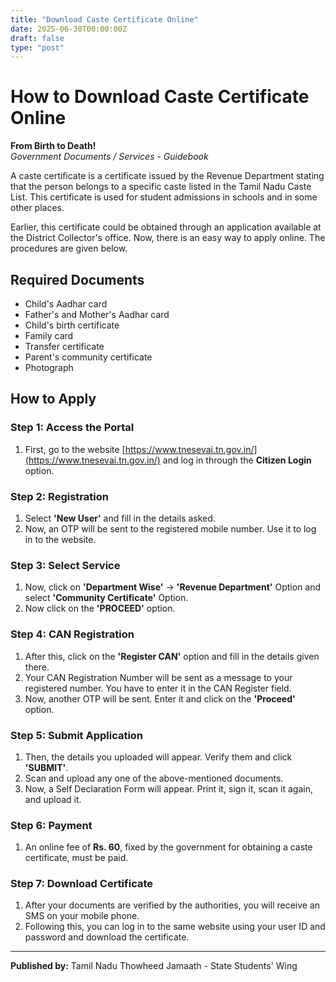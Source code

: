 ```yaml
---
title: "Download Caste Certificate Online"
date: 2025-06-30T00:00:00Z
draft: false
type: "post"
---
```


# How to Download Caste Certificate Online

**From Birth to Death!**  
*Government Documents / Services - Guidebook*

A caste certificate is a certificate issued by the Revenue Department stating that the person belongs to a specific caste listed in the Tamil Nadu Caste List. This certificate is used for student admissions in schools and in some other places.

Earlier, this certificate could be obtained through an application available at the District Collector's office. Now, there is an easy way to apply online. The procedures are given below.

## Required Documents

- Child's Aadhar card
- Father's and Mother's Aadhar card
- Child's birth certificate
- Family card
- Transfer certificate
- Parent's community certificate
- Photograph

## How to Apply

### Step 1: Access the Portal

1. First, go to the website [https://www.tnesevai.tn.gov.in/](https://www.tnesevai.tn.gov.in/) and log in through the **Citizen Login** option.

### Step 2: Registration

1. Select **'New User'** and fill in the details asked.
2. Now, an OTP will be sent to the registered mobile number. Use it to log in to the website.

### Step 3: Select Service

1. Now, click on **'Department Wise'** → **'Revenue Department'** Option and select **'Community Certificate'** Option.
2. Now click on the **'PROCEED'** option.

### Step 4: CAN Registration

1. After this, click on the **'Register CAN'** option and fill in the details given there.
2. Your CAN Registration Number will be sent as a message to your registered number. You have to enter it in the CAN Register field.
3. Now, another OTP will be sent. Enter it and click on the **'Proceed'** option.

### Step 5: Submit Application

1. Then, the details you uploaded will appear. Verify them and click **'SUBMIT'**.
2. Scan and upload any one of the above-mentioned documents.
3. Now, a Self Declaration Form will appear. Print it, sign it, scan it again, and upload it.

### Step 6: Payment

1. An online fee of **Rs. 60**, fixed by the government for obtaining a caste certificate, must be paid.

### Step 7: Download Certificate

1. After your documents are verified by the authorities, you will receive an SMS on your mobile phone.
2. Following this, you can log in to the same website using your user ID and password and download the certificate.

---

**Published by:** Tamil Nadu Thowheed Jamaath - State Students' Wing